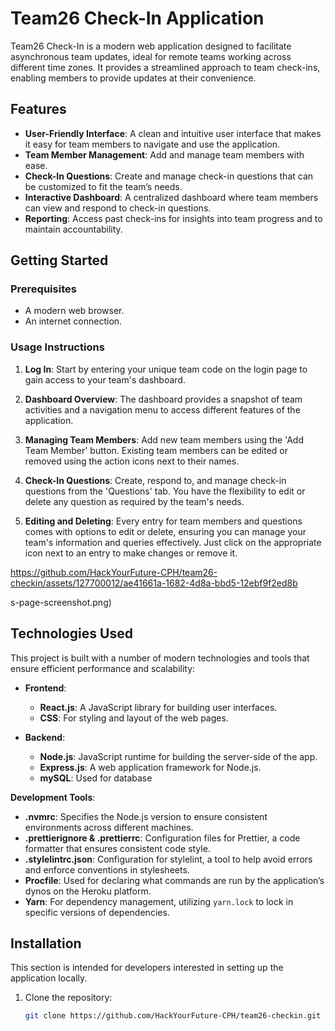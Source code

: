 # Team26 Check-In Application

Team26 Check-In is a modern web application designed to facilitate asynchronous team updates, ideal for remote teams working across different time zones. It provides a streamlined approach to team check-ins, enabling members to provide updates at their convenience.


## Features

- **User-Friendly Interface**: A clean and intuitive user interface that makes it easy for team members to navigate and use the application.
- **Team Member Management**: Add and manage team members with ease.
- **Check-In Questions**: Create and manage check-in questions that can be customized to fit the team’s needs.
- **Interactive Dashboard**: A centralized dashboard where team members can view and respond to check-in questions.
- **Reporting**: Access past check-ins for insights into team progress and to maintain accountability.


## Getting Started

### Prerequisites

- A modern web browser.
- An internet connection.

### Usage Instructions

1. **Log In**: Start by entering your unique team code on the login page to gain access to your team's dashboard.

2. **Dashboard Overview**: The dashboard provides a snapshot of team activities and a navigation menu to access different features of the application.

3. **Managing Team Members**: Add new team members using the 'Add Team Member' button. Existing team members can be edited or removed using the action icons next to their names.

4. **Check-In Questions**: Create, respond to, and manage check-in questions from the 'Questions' tab. You have the flexibility to edit or delete any question as required by the team's needs.

5. **Editing and Deleting**: Every entry for team members and questions comes with options to edit or delete, ensuring you can manage your team's information and queries effectively. Just click on the appropriate icon next to an entry to make changes or remove it.




https://github.com/HackYourFuture-CPH/team26-checkin/assets/127700012/ae41661a-1682-4d8a-bbd5-12ebf9f2ed8b

s-page-screenshot.png)

## Technologies Used

This project is built with a number of modern technologies and tools that ensure efficient performance and scalability:

- **Frontend**:
  - **React.js**: A JavaScript library for building user interfaces.
  - **CSS**: For styling and layout of the web pages.

- **Backend**:
  - **Node.js**: JavaScript runtime for building the server-side of the app.
  - **Express.js**: A web application framework for Node.js.
  - **mySQL**: Used for database


**Development Tools**:
  - **.nvmrc**: Specifies the Node.js version to ensure consistent environments across different machines.
  - **.prettierignore & .prettierrc**: Configuration files for Prettier, a code formatter that ensures consistent code style.
  - **.stylelintrc.json**: Configuration for stylelint, a tool to help avoid errors and enforce conventions in stylesheets.
  - **Procfile**: Used for declaring what commands are run by the application’s dynos on the Heroku platform.
  - **Yarn**: For dependency management, utilizing `yarn.lock` to lock in specific versions of dependencies.


## Installation

This section is intended for developers interested in setting up the application locally.

1. Clone the repository:
   ```bash
   git clone https://github.com/HackYourFuture-CPH/team26-checkin.git
